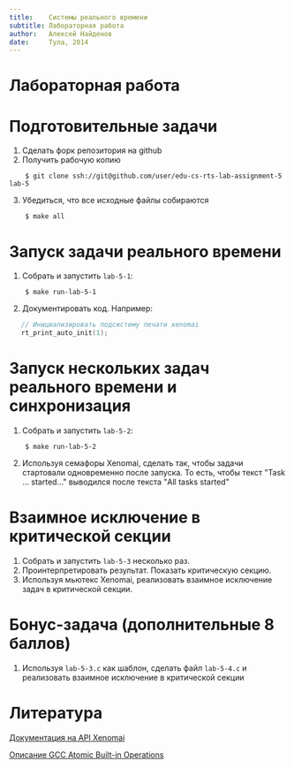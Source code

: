 ```yaml
---
title:    Системы реального времени
subtitle: Лабораторная работа
author:   Алексей Найденов
date:     Тула, 2014
---
```

# Лабораторная работа

# Подготовительные задачи

1. Сделать форк репозитория на github
2. Получить рабочую копию

```shell
    $ git clone ssh://git@github.com/user/edu-cs-rts-lab-assignment-5 lab-5
```

3. Убедиться, что все исходные файлы собираются

```shell
    $ make all
```

# Запуск задачи реального времени

1. Собрать и запустить `lab-5-1`:

```shell
    $ make run-lab-5-1
```

2. Документировать код. Например:

```c
   // Инициализировать подсистему печати xenomai
   rt_print_auto_init(1);
```

# Запуск нескольких задач реального времени и синхронизация

1. Собрать и запустить `lab-5-2`:

```shell
    $ make run-lab-5-2
```

2. Используя семафоры Xenomai, сделать так, чтобы задачи стартовали
   одновременно после запуска. То есть, чтобы текст "Task ... started..."
	 выводился после текста "All tasks started"

# Взаимное исключение в критической секции

1. Собрать и запустить `lab-5-3` несколько раз.
2. Проинтерпретировать результат. Показать критическую секцию.
3. Используя мьютекс Xenomai, реализовать взаимное исключение задач
   в критической секции.

# Бонус-задача (дополнительные 8 баллов)

1. Используя `lab-5-3.c` как шаблон, сделать файл `lab-5-4.c` и реализовать
   взаимное исключение в критической секции

# Литература

[Документация на API Xenomai](http://www.xenomai.org/documentation/trunk/html/api/group__native.html)

[Описание GCC Atomic Built-in Operations](https://gcc.gnu.org/onlinedocs/gcc-4.1.2/gcc/Atomic-Builtins.html)
